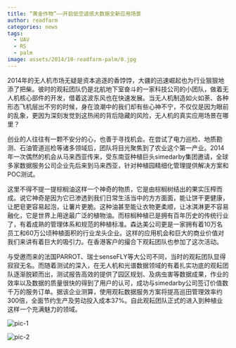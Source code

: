 ```yaml
---
title: “黄金作物”——开启低空遥感大数据全新应用场景
author: readfarm
categories: news
tags:
  - UAV
  - RS 
  - palm
image: assets/2014/10-readfarm-palm/0.jpg
---
```


2014年的无人机市场无疑是资本追逐的香饽饽，大疆的迅速崛起也为行业狠狠地添了把柴。彼时的观耘团队仍是北航地下室奋斗的一家科技公司的小团队，做着无人机核心部件的开发，借着这波东风也在快速发展。当无人机制造如火如荼、各种形态飞机层出不穷的时候，身在浪潮中的我们却有些心神不宁，不仅仅是因为眼前的乱象，更因为深刻发觉到这热闹的背后隐藏的风险，无人机的真实应用场景在哪里？

创业的人往往有一颗不安分的心，也善于寻找机会。在尝试了电力巡检、地质勘测、石油管道巡检等诸多领域后，团队将目光聚焦到了农业这个第一产业。2014年一次偶然的机会从马来西亚传来，受东南亚种植巨头simedarby集团邀请，全球多家数据服务公司企业先后来到马来西亚，针对种植园精细化管理提供解决方案和POC测试。

这里不得不提一提棕榈油这样一个神奇的物质，它是由棕榈树结出的果实压榨而成。说它神奇是因为它已渗透到我们日常生活当中的方方面面，能让饼干更健康，让肥皂更容易起泡，让薯片更脆。这种油甚至能让衣物更柔顺，让冰淇淋更不容易融化，它是世界上用途最广泛的植物油。而棕榈种植已是拥有百年历史的传统行业了，有着成熟的管理体系和规范的种植标准。森达美公司更是一家拥有着10万名员工和60万公顷种植面积的行业龙头企业。这样的应用机会和巨大的商业价值对我们来讲有着巨大的吸引力。在香港客户的撮合下观耘团队也参加了这次活动。

与受邀而来的法国PARROT、瑞士senseFLY等大公司不同，当时的观耘团队显得寂寂无名。而随着测试的深入，在无人机和光谱数据领域的有着扎实功底的观耘团队逐渐脱颖而出，测试报告高效的提供了园区规划、及病虫害等数据成果，作业的效率以及数据的质量很快的得到了用户的认可，成功与simedarby公司签订价值数千万的服务订单。据该企业测算，使用观耘数据服务方案将提高巡田管理效率约300倍，全面节约生产及劳动投入成本37%。自此观耘团队正式的进入到种植业这样一个充满魅力的领域。

![pic-1](/assets/2014/10-readfarm-palm/1.jpg)

![pic-2](/assets/2014/10-readfarm-palm/2.jpg)
